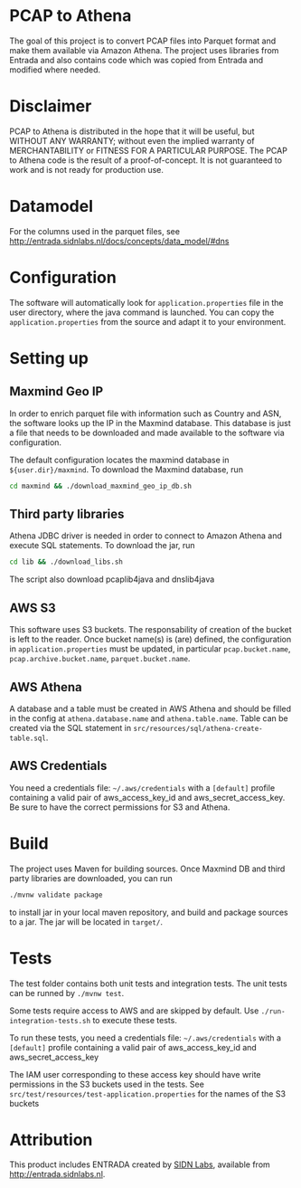 PCAP to Athena
==============

The goal of this project is to convert PCAP files into Parquet format and make them available via Amazon Athena.
The project uses libraries from Entrada and also contains code which was copied from Entrada and modified where needed.

Disclaimer
==========

PCAP to Athena is distributed in the hope that it will be useful, but WITHOUT ANY WARRANTY; without even the implied warranty of MERCHANTABILITY or FITNESS FOR A PARTICULAR PURPOSE. The PCAP to Athena code is the result of a proof-of-concept. It is not guaranteed to work and is not ready for production use.

Datamodel
=========

For the columns used in the parquet files, see http://entrada.sidnlabs.nl/docs/concepts/data_model/#dns

Configuration
=============

The software will automatically look for `application.properties` file in the user directory, where the java command is launched.
You can copy the `application.properties` from the source and adapt it to your environment.

Setting up
==========

Maxmind Geo IP
--------------

In order to enrich parquet file with information such as Country and ASN, the software looks up the IP in the Maxmind database.
This database is just a file that needs to be downloaded and made available to the software via configuration.

The default configuration locates the maxmind database in `${user.dir}/maxmind`.
To download the Maxmind database, run
```bash
cd maxmind && ./download_maxmind_geo_ip_db.sh
```

Third party libraries
---------------------

Athena JDBC driver is needed in order to connect to Amazon Athena and execute SQL statements.
To download the jar, run
```bash
cd lib && ./download_libs.sh
```

The script also download pcaplib4java and dnslib4java 

AWS S3
------

This software uses S3 buckets. The responsability of creation of the bucket is left to the reader.
Once bucket name(s) is (are) defined, the configuration in `application.properties` must be updated, in particular `pcap.bucket.name`, `pcap.archive.bucket.name`, `parquet.bucket.name`.

AWS Athena
----------

A database and a table must be created in AWS Athena and should be filled in the config at `athena.database.name` and `athena.table.name`.
Table can be created via the SQL statement in `src/resources/sql/athena-create-table.sql`.

AWS Credentials
---------------

You need a credentials file: `~/.aws/credentials` with a `[default]` profile containing a valid pair of aws_access_key_id and aws_secret_access_key.
Be sure to have the correct permissions for S3 and Athena.

Build
=====

The project uses Maven for building sources. Once Maxmind DB and third party libraries are downloaded, you can run
```bash
./mvnw validate package
```
to install jar in your local maven repository, and build and package sources to a jar. The jar will be located in `target/`.

Tests
=====

The test folder contains both unit tests and integration tests.
The unit tests can be runned by `./mvnw test`.

Some tests require access to AWS and are skipped by default.
Use `./run-integration-tests.sh` to execute these tests.

To run these tests, you need a credentials file: `~/.aws/credentials`
with a `[default]` profile containing a valid pair of aws_access_key_id and aws_secret_access_key

The IAM user corresponding to these access key should have write permissions in the S3 buckets used in the tests.
See `src/test/resources/test-application.properties` for the names of the S3 buckets

Attribution
============

This product includes ENTRADA created by <a href="https://www.sidnlabs.nl">SIDN Labs</a>, available from
<a href="http://entrada.sidnlabs.nl">http://entrada.sidnlabs.nl</a>.
